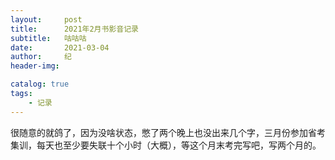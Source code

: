 ```yaml
---
layout:     post
title:      2021年2月书影音记录
subtitle:   咕咕咕
date:       2021-03-04
author:     纪
header-img: 

catalog: true
tags:
    - 记录
---
```


很随意的就鸽了，因为没啥状态，憋了两个晚上也没出来几个字，三月份参加省考集训，每天也至少要失联十个小时（大概），等这个月末考完写吧，写两个月的。
